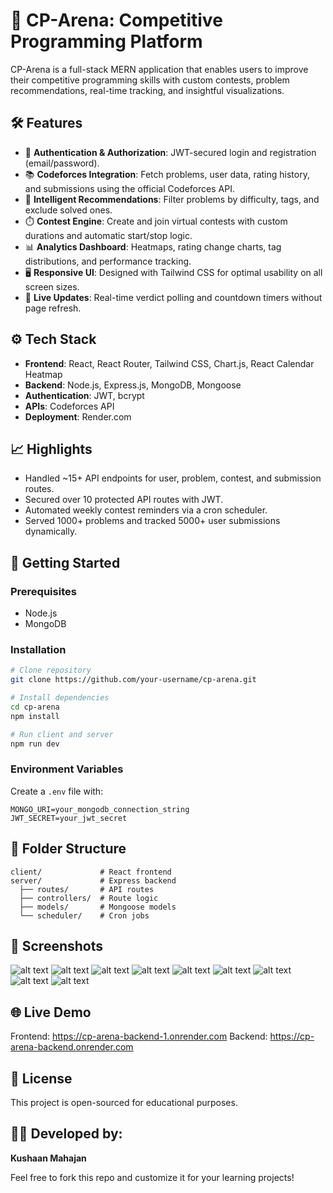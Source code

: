 # 🚀 CP-Arena: Competitive Programming Platform

CP-Arena is a full-stack MERN application that enables users to improve their competitive programming skills with custom contests, problem recommendations, real-time tracking, and insightful visualizations.

## 🛠️ Features

- 🔐 **Authentication & Authorization**: JWT-secured login and registration (email/password).
- 📚 **Codeforces Integration**: Fetch problems, user data, rating history, and submissions using the official Codeforces API.
- 🧠 **Intelligent Recommendations**: Filter problems by difficulty, tags, and exclude solved ones.
- ⏱️ **Contest Engine**: Create and join virtual contests with custom durations and automatic start/stop logic.
- 📊 **Analytics Dashboard**: Heatmaps, rating change charts, tag distributions, and performance tracking.
- 🖥️ **Responsive UI**: Designed with Tailwind CSS for optimal usability on all screen sizes.
- 🔄 **Live Updates**: Real-time verdict polling and countdown timers without page refresh.

## ⚙️ Tech Stack

- **Frontend**: React, React Router, Tailwind CSS, Chart.js, React Calendar Heatmap
- **Backend**: Node.js, Express.js, MongoDB, Mongoose
- **Authentication**: JWT, bcrypt
- **APIs**: Codeforces API
- **Deployment**: Render.com

## 📈 Highlights

- Handled ~15+ API endpoints for user, problem, contest, and submission routes.
- Secured over 10 protected API routes with JWT.
- Automated weekly contest reminders via a cron scheduler.
- Served 1000+ problems and tracked 5000+ user submissions dynamically.

## 🚀 Getting Started

### Prerequisites

- Node.js
- MongoDB

### Installation

```bash
# Clone repository
git clone https://github.com/your-username/cp-arena.git

# Install dependencies
cd cp-arena
npm install

# Run client and server
npm run dev
```

### Environment Variables

Create a `.env` file with:

```env
MONGO_URI=your_mongodb_connection_string
JWT_SECRET=your_jwt_secret
```

## 📁 Folder Structure

```
client/             # React frontend
server/             # Express backend
  ├── routes/       # API routes
  ├── controllers/  # Route logic
  ├── models/       # Mongoose models
  └── scheduler/    # Cron jobs
```

## 🧪 Screenshots
![alt text](image.png)
![alt text](image-1.png)
![alt text](image-2.png)
![alt text](image-3.png)
![alt text](image-4.png)
![alt text](image-5.png)
![alt text](image-6.png)
![alt text](image-7.png)
![alt text](image-8.png)

## 🌐 Live Demo

Frontend: https://cp-arena-backend-1.onrender.com
Backend: https://cp-arena-backend.onrender.com

## 📌 License

This project is open-sourced for educational purposes.


## 🙋‍♀️ Developed by:

**Kushaan Mahajan**

Feel free to fork this repo and customize it for your learning projects!